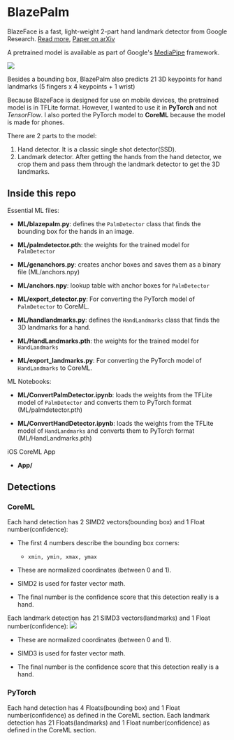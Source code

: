 # BlazePalm

BlazeFace is a fast, light-weight 2-part hand landmark detector from Google Research. [Read more](https://google.github.io/mediapipe/solutions/hands.html), [Paper on arXiv](https://arxiv.org/abs/2006.10214)

A pretrained model is available as part of Google's [MediaPipe](https://github.com/google/mediapipe/blob/master/mediapipe/docs/hand_tracking_mobile_gpu.md) framework.

![](https://google.github.io/mediapipe/images/mobile/hand_tracking_3d_android_gpu.gif)

Besides a bounding box, BlazePalm also predicts 21 3D keypoints for hand landmarks (5 fingers x 4 keypoints + 1 wrist)

Because BlazeFace is designed for use on mobile devices, the pretrained model is in TFLite format. However, I wanted to use it in **PyTorch** and not *TensorFlow*. I also ported the PyTorch model to **CoreML** because the model is made for phones.

There are 2 parts to the model:
1. Hand detector. It is a classic single shot detector(SSD).
2. Landmark detector. After getting the hands from the hand detector, we crop them and pass them through the landmark detector to get the 3D landmarks.

## Inside this repo

Essential ML files:

- **ML/blazepalm.py**: defines the `PalmDetector` class that finds the bounding box for the hands in an image.

- **ML/palmdetector.pth**: the weights for the trained model for `PalmDetector`

- **ML/genanchors.py**: creates anchor boxes and saves them as a binary file (ML/anchors.npy)

- **ML/anchors.npy**: lookup table with anchor boxes for `PalmDetector`

- **ML/export_detector.py**: For converting the PyTorch model of  `PalmDetector` to CoreML.

- **ML/handlandmarks.py**: defines the `HandLandmarks` class that finds the 3D landmarks for a hand.

- **ML/HandLandmarks.pth**: the weights for the trained model for `HandLandmarks`

- **ML/export_landmarks.py**: For converting the PyTorch model of `HandLandmarks` to CoreML.

ML Notebooks:

- **ML/ConvertPalmDetector.ipynb**: loads the weights from the TFLite model of `PalmDetector` and converts them to PyTorch format (ML/palmdetector.pth)

- **ML/ConvertHandDetector.ipynb**: loads the weights from the TFLite model of `HandLandmarks` and converts them to PyTorch format (ML/HandLandmarks.pth)

iOS CoreML App

- **App/**

## Detections

### CoreML

Each hand detection has 2 SIMD2 vectors(bounding box) and 1 Float number(confidence):

- The first 4 numbers describe the bounding box corners: 
    - `xmin, ymin, xmax, ymax`

- These are normalized coordinates (between 0 and 1).

- SIMD2 is used for faster vector math.

- The final number is the confidence score that this detection really is a hand.


Each landmark detection has 21 SIMD3 vectors(landmarks) and 1 Float number(confidence):
![](https://google.github.io/mediapipe/images/mobile/hand_landmarks.png)

- These are normalized coordinates (between 0 and 1).

- SIMD3 is used for faster vector math.

- The final number is the confidence score that this detection really is a hand.

### PyTorch

Each hand detection has 4 Floats(bounding box) and 1 Float number(confidence) as defined in the CoreML section.
Each landmark detection has 21 Floats(landmarks) and 1 Float number(confidence) as defined in the CoreML section.
